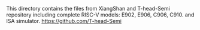 This directory contains the files from XiangShan and T-head-Semi repository including complete RISC-V models: E902, E906, C906, C910.
and ISA simulator.
https://github.com/T-head-Semi


